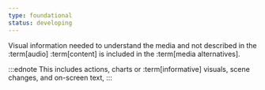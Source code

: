 ```yaml
---
type: foundational
status: developing
---
```


Visual information needed to understand the media and not described in the :term[audio] :term[content] is included in the :term[media alternatives].

:::ednote
This includes actions, charts or :term[informative] visuals, scene changes, and on-screen text,
:::